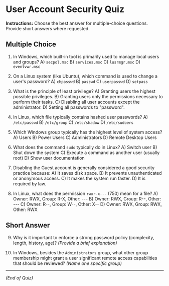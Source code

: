 # User Account Security Quiz

**Instructions:** Choose the best answer for multiple-choice questions. Provide short answers where requested.

## Multiple Choice

1.  In Windows, which built-in tool is primarily used to manage local users and groups?
    A) `secpol.msc`
    B) `services.msc`
    C) `lusrmgr.msc`
    D) `eventvwr.msc`

2.  On a Linux system (like Ubuntu), which command is used to change a user's password?
    A) `chpasswd`
    B) `passwd`
    C) `userpasswd`
    D) `setpass`

3.  What is the principle of least privilege?
    A) Granting users the highest possible privileges.
    B) Granting users only the permissions necessary to perform their tasks.
    C) Disabling all user accounts except the administrator.
    D) Setting all passwords to "password".

4.  In Linux, which file typically contains hashed user passwords?
    A) `/etc/passwd`
    B) `/etc/group`
    C) `/etc/shadow`
    D) `/etc/sudoers`

5.  Which Windows group typically has the highest level of system access?
    A) Users
    B) Power Users
    C) Administrators
    D) Remote Desktop Users

6.  What does the command `sudo` typically do in Linux?
    A) Switch user
    B) Shut down the system
    C) Execute a command as another user (usually root)
    D) Show user documentation

7.  Disabling the Guest account is generally considered a good security practice because:
    A) It saves disk space.
    B) It prevents unauthenticated or anonymous access.
    C) It makes the system run faster.
    D) It is required by law.

8.  In Linux, what does the permission `rwxr-x---` (750) mean for a file?
    A) Owner: RWX, Group: R-X, Other: ---
    B) Owner: RWX, Group: R--, Other: ---
    C) Owner: R--, Group: W--, Other: X--
    D) Owner: RWX, Group: RWX, Other: RWX

## Short Answer

9.  Why is it important to enforce a strong password policy (complexity, length, history, age)?
    *(Provide a brief explanation)*

10. In Windows, besides the `Administrators` group, what other group membership might grant a user significant remote access capabilities that should be reviewed?
    *(Name one specific group)*

---
*(End of Quiz)*
